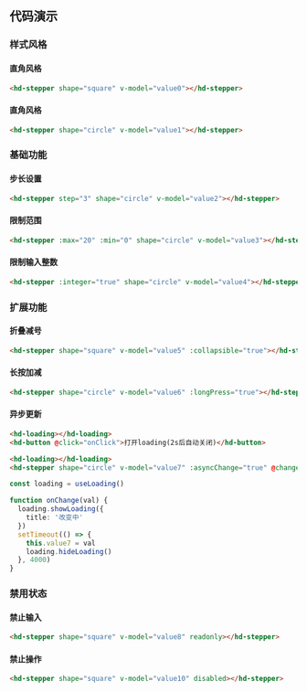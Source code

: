 
## 代码演示

### 样式风格

#### 直角风格

```html
<hd-stepper shape="square" v-model="value0"></hd-stepper>
```

#### 直角风格

```html
<hd-stepper shape="circle" v-model="value1"></hd-stepper>
```

### 基础功能

#### 步长设置

```html
<hd-stepper step="3" shape="circle" v-model="value2"></hd-stepper>
```

#### 限制范围

```html
<hd-stepper :max="20" :min="0" shape="circle" v-model="value3"></hd-stepper>
```

#### 限制输入整数

```html
<hd-stepper :integer="true" shape="circle" v-model="value4"></hd-stepper>
```

### 扩展功能

#### 折叠减号

```html
<hd-stepper shape="square" v-model="value5" :collapsible="true"></hd-stepper>
```

#### 长按加减

```html
<hd-stepper shape="circle" v-model="value6" :longPress="true"></hd-stepper>
```

#### 异步更新

```html
<hd-loading></hd-loading>
<hd-button @click="onClick">打开loading(2s后自动关闭)</hd-button>
```

```html
<hd-loading></hd-loading>
<hd-stepper shape="circle" v-model="value7" :asyncChange="true" @change="onChange"></hd-stepper>
```

```ts
const loading = useLoading() 

function onChange(val) {
  loading.showLoading({
    title: '改变中'
  })
  setTimeout(() => {
    this.value7 = val
    loading.hideLoading()
  }, 4000)
}
```

### 禁用状态

#### 禁止输入

```html
<hd-stepper shape="square" v-model="value8" readonly></hd-stepper>
```

#### 禁止操作

```html
<hd-stepper shape="square" v-model="value10" disabled></hd-stepper>
```
